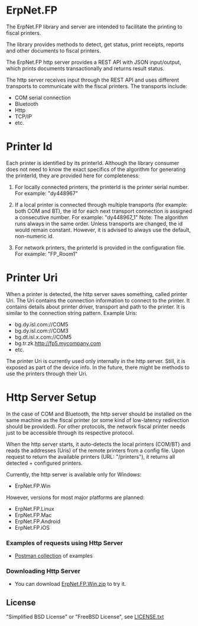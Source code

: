 # ErpNet.FP

The ErpNet.FP library and server are intended to facilitate the printing to fiscal printers.

The library provides methods to detect, get status, print receipts, reports and other documents to fiscal printers.

The ErpNet.FP http server provides a REST API with JSON input/output, which prints documents transactionally and returns result status.

The http server receives input through the REST API and uses different transports to communicate with the fiscal printers. The transports include:
* COM serial connection
* Bluetooth
* Http
* TCP/IP
* etc.

# Printer Id

Each printer is identified by its printerId. Although the library consumer does not need to know the exact specifics of the algorithm for generating the printerId, they are provided here for completeness:

1. For locally connected printers, the printerId is the printer serial number.
For example: "dy448967"

2. If a local printer is connected through multiple transports (for example: both COM and BT), the id for each next transport connection is assigned a consecutive number.
For example: "dy448967_1"
Note: The algorithm runs always in the same order. Unless transports are changed, the id would remain constant. However, it is advised to always use the default, non-numeric id.

3. For network printers, the printerId is provided in the configuration file.
For example: "FP_Room1"

# Printer Uri

When a printer is detected, the http server saves something, called printer Uri. The Uri contains the connection information to connect to the printer. It contains details about printer driver, transport and path to the printer. It is similar to the connection string pattern. Example Uris:
- bg.dy.isl.com://COM5
- bg.dy.isl.com://COM3
- bg.dt.isl.x.com://COM5
- bg.tr.zk.http://fp5.mycompany.com
- etc.

The printer Uri is currently used only internally in the http server. Still, it is exposed as part of the device info. In the future, there might be methods to use the printers through their Uri.

# Http Server Setup

In the case of COM and Bluetooth, the http server should be installed on the same machine as the fiscal printer (or some kind of low-latency redirection should be provided). For other protocols, the network fiscal printer needs just to be accessible through its respective protocol.

When the http server starts, it auto-detects the local printers (COM/BT) and reads the addresses (Uris) of the remote printers from a config file. Upon request to return the available printers (URL: "/printers"), it returns all detected + configured printers.

Currently, the http server is available only for Windows:
- ErpNet.FP.Win

However, versions for most major platforms are planned:
- ErpNet.FP.Linux
- ErpNet.FP.Mac
- ErpNet.FP.Android
- ErpNet.FP.iOS

### Examples of requests using Http Server

- [Postman collection] of examples

### Downloading Http Server

- You can download [ErpNet.FP.Win.zip] to try it.

License
----
"Simplified BSD License" or "FreeBSD License", see [LICENSE.txt]

[Postman collection]: <https://documenter.getpostman.com/view/6751288/S1EJYMg5>
[LICENSE.txt]: <https://raw.githubusercontent.com/erpnet/ErpNet.FP/master/LICENSE.txt>
[ErpNet.FP.Win.zip]: <https://github.com/erpnet/ErpNet.FP/raw/master/ErpNet.FP.Win/Published/ErpNet.FP.Win.zip>